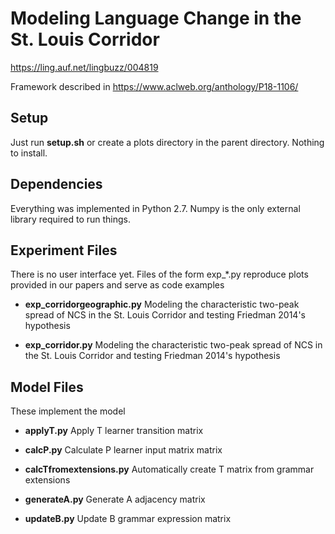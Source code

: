 # Modeling Language Change in the St. Louis Corridor
https://ling.auf.net/lingbuzz/004819

Framework described in https://www.aclweb.org/anthology/P18-1106/


## Setup

Just run **setup.sh** or create a plots directory in the parent directory. Nothing to install. 

## Dependencies

Everything was implemented in Python 2.7. Numpy is the only external library required to run things.

## Experiment Files

There is no user interface yet. Files of the form exp_*.py reproduce plots provided in our papers and serve as code examples

- **exp_corridorgeographic.py** Modeling the characteristic two-peak spread of NCS in the St. Louis Corridor and testing Friedman 2014's hypothesis

- **exp_corridor.py** Modeling the characteristic two-peak spread of NCS in the St. Louis Corridor and testing Friedman 2014's hypothesis

## Model Files

These implement the model

- **applyT.py** Apply T learner transition matrix

- **calcP.py** Calculate P learner input matrix matrix

- **calcTfromextensions.py** Automatically create T matrix from grammar extensions

- **generateA.py** Generate A adjacency matrix

- **updateB.py** Update B grammar expression matrix


